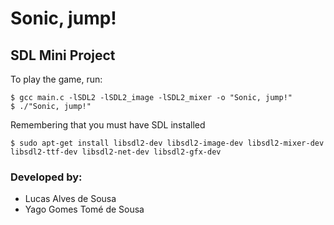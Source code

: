 # Sonic, jump!
## SDL Mini Project

To play the game, run:
```
$ gcc main.c -lSDL2 -lSDL2_image -lSDL2_mixer -o "Sonic, jump!"
$ ./"Sonic, jump!"
```

Remembering that you must have SDL installed
```
$ sudo apt-get install libsdl2-dev libsdl2-image-dev libsdl2-mixer-dev libsdl2-ttf-dev libsdl2-net-dev libsdl2-gfx-dev
```

### Developed by:
* Lucas Alves de Sousa
* Yago Gomes Tomé de Sousa
